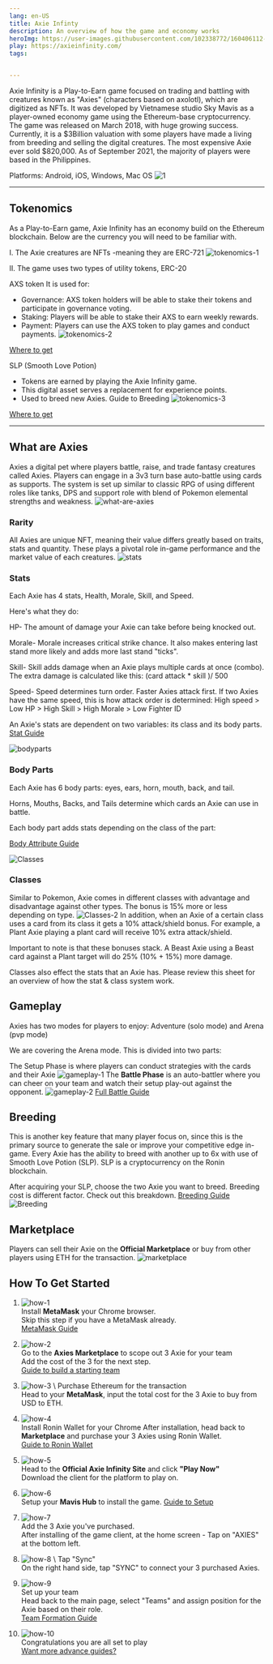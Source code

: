 ```yaml
---
lang: en-US
title: Axie Infinty
description: An overview of how the game and economy works
heroImg: https://user-images.githubusercontent.com/102338772/160406112-409b1774-6d89-42d4-be4d-cf851ab8b381.jpg
play: https://axieinfinity.com/
tags: 


---
```


Axie Infinity is a Play-to-Earn game focused on trading and battling with creatures known as "Axies" (characters based on axolotl), which are digitized as NFTs. It was developed by Vietnamese studio Sky Mavis  as a player-owned economy game using the Ethereum-base cryptocurrency. The game was released on March 2018, with huge growing success. Currently, it is a $3Billion valuation with some players have made a living from breeding and selling the digital creatures. The most expensive Axie ever sold $820,000. As of September 2021, the majority of players were based in the Philippines.

Platforms: Android, iOS, Windows, Mac OS
![1](https://user-images.githubusercontent.com/102338772/160502151-e606c173-24ac-4796-8b94-490bb3f63163.jpg)

---

## Tokenomics
As a Play-to-Earn game, Axie Infinity has an economy build on the Ethereum blockchain. 
Below are the currency you will need to be familiar with.

I. The Axie creatures are NFTs -meaning they are ERC-721
![tokenomics-1](https://user-images.githubusercontent.com/102338772/160502216-b3e9608c-5027-49a7-bd16-5350b871d6b6.jpg)

II. The game uses two types of utility tokens, ERC-20


AXS token
It is used for:
- Governance: AXS token holders will be able to stake their tokens and participate in governance voting.
- Staking: Players will be able to stake their AXS to earn weekly rewards.
- Payment: Players can use the AXS token to play games and conduct payments.
![tokenomics-2](https://user-images.githubusercontent.com/102338772/160502187-a3c0b6c0-923a-42c7-a030-abbe10a6cd6b.jpg)

[Where to get]()


SLP (Smooth Love Potion)
- Tokens are earned by playing the Axie Infinity game. 
- This digital asset serves a replacement for experience points. 
- Used to breed new Axies. Guide to Breeding
![tokenomics-3](https://user-images.githubusercontent.com/102338772/160502194-c92d73d1-8b45-480b-8822-7d3036621a90.jpg)

[Where to get]()

---

## What are Axies
Axies a digital pet where players battle, raise, and trade fantasy creatures called Axies. Players can engage in a 3v3 turn base auto-battle using cards as supports. The system is set up similar to classic RPG of using different roles like tanks, DPS and support role with blend of Pokemon elemental strengths and weakness. 
![what-are-axies](https://user-images.githubusercontent.com/102338772/160502200-887f2f13-0a84-4e6b-a838-e78651b59286.jpg)


### Rarity
All Axies are unique NFT, meaning their value differs greatly based on traits, stats and quantity. These plays a pivotal role in-game performance and the market value of each creatures.
![stats](https://user-images.githubusercontent.com/102338772/160502642-b914484d-18a9-4ef2-a8cc-2feb35e42765.jpg)

### Stats
Each Axie has 4 stats, Health, Morale, Skill, and Speed.

Here's what they do:

HP- The amount of damage your Axie can take before being knocked out.

Morale- Morale increases critical strike chance. It also makes entering last stand more likely and adds more last stand "ticks".

Skill- Skill adds damage when an Axie plays multiple cards at once (combo). The extra damage is calculated like this: (card attack * skill )/ 500

Speed- Speed determines turn order. Faster Axies attack first. If two Axies have the same speed, this is how attack order is determined: High speed > Low HP > High Skill > High Morale > Low Fighter ID

An Axie's stats are dependent on two variables: its class and its body parts.
[Stat Guide]()


![bodyparts](https://user-images.githubusercontent.com/102338772/160502732-6f1d1d04-392b-477b-9473-2945a310ae1e.jpg)



### Body Parts
Each Axie has 6 body parts: eyes, ears, horn, mouth, back, and tail.

Horns, Mouths, Backs, and Tails determine which cards an Axie can use in battle.

Each body part adds stats depending on the class of the part:

[Body Attribute Guide]()


![Classes](https://user-images.githubusercontent.com/102338772/160532314-7599d034-1af6-4daf-9bc0-d42444e69a47.jpg)
### Classes
Similar to Pokemon, Axie comes in different classes with advantage and disadvantage	against other types. The bonus is 15% more or less depending on type. 
![Classes-2](https://user-images.githubusercontent.com/102338772/160532406-fe0d061f-0f89-4e71-a726-72dfb1789956.jpg)
In addition, when an Axie of a certain class uses a card from its class it gets a 10% attack/shield bonus. For example, a Plant Axie playing a plant card will receive 10% extra attack/shield.

Important to note is that these bonuses stack. A Beast Axie using a Beast card against a Plant target will do 25% (10% + 15%) more damage.

Classes also effect the stats that an Axie has. Please review this sheet for an overview of how the stat & class system work.

## Gameplay
Axies has two modes for players to enjoy: Adventure (solo mode) and Arena (pvp mode)

We are covering the Arena mode. This is divided into two parts:

The Setup Phase is where players can conduct strategies with the cards and their Axie
![gameplay-1](https://user-images.githubusercontent.com/102338772/160532644-9238cf91-3104-484e-b364-7f362e2f980a.jpg)
The **Battle Phase** is an auto-battler where you can cheer on your team and watch their setup play-out against the opponent.
![gameplay-2](https://user-images.githubusercontent.com/102338772/160532634-b10f520d-2ad5-4eb8-b462-bff7f8b6c90a.jpg)
[Full Battle Guide]()

## Breeding 
This is another key feature that many player focus on, since this is the primary source to generate the sale or improve your competitive edge	in-game. Every Axie has the ability to breed with another up to 6x with use of Smooth Love Potion (SLP). SLP is a cryptocurrency	on the Ronin blockchain.

After acquiring your SLP, choose the two Axie you want to breed. Breeding cost is different factor. Check out this breakdown.
[Breeding Guide]()
![Breeding](https://user-images.githubusercontent.com/102338772/160532761-edcdd56f-956b-4121-ad0b-77a87a08e46b.jpg)
## Marketplace
Players can sell their Axie on the **Official Marketplace** or buy from other players using ETH for the transaction.
![marketplace](https://user-images.githubusercontent.com/102338772/160532799-23fa83af-d819-4bc4-ad80-794cc8620b7c.jpg)

## How To Get Started
1. ![how-1](https://user-images.githubusercontent.com/102338772/160533081-020dc7ab-9f89-4049-9ba9-0c0d73ecb9e2.jpg) \
Install **MetaMask** your Chrome browser. \
Skip this step if you have a MetaMask already.\
[MetaMask Guide]()

2. ![how-2](https://user-images.githubusercontent.com/102338772/160533078-f2d2bc16-742b-4ebb-b02b-b06771803d9d.jpg) \
Go to the **Axies Marketplace** to scope out 3 Axie for your team\
Add the cost of the 3 for the next step.\
[Guide to build a starting team]()

3. ![how-3](https://user-images.githubusercontent.com/102338772/160533077-35833a03-0b35-4ce0-b43b-97f511bbad41.jpg) \ 
Purchase Ethereum for the transaction\
Head to your **MetaMask**, input the total cost for the 3 Axie to buy from USD to ETH.

4. ![how-4](https://user-images.githubusercontent.com/102338772/160533074-5d5b676a-6e53-439f-9485-f80959e04fd9.jpg) \
Install Ronin Wallet for your Chrome
After installation, head back to **Marketplace** and purchase your 3 Axies using Ronin Wallet.\
[Guide to Ronin Wallet]()

5. ![how-5](https://user-images.githubusercontent.com/102338772/160533071-50eaeb2c-788c-4c96-beb2-c4207d84b629.jpg) \
Head to the **Official Axie Infinity Site** and click **"Play Now"**\
Download the client for the platform to play on.

6. ![how-6](https://user-images.githubusercontent.com/102338772/160533067-26e17505-633e-4b3e-9bcf-b0a9c5de4a58.jpg) \
Setup your **Mavis Hub** to install the game. 
[Guide to Setup]()

7. ![how-7](https://user-images.githubusercontent.com/102338772/160533065-12dbe8c7-8c2f-46d9-b96e-f5393f362173.jpg) \
Add the 3 Axie you've purchased. \
After installing of the game client, at the home screen - 
Tap on "AXIES" at the bottom left.

8. ![how-8](https://user-images.githubusercontent.com/102338772/160533064-a6281f0e-5fb3-4d67-8fe7-9b5225447835.jpg) \ 
Tap "Sync" \
On the right hand side, tap "SYNC" to connect your 3 purchased Axies.

9. ![how-9](https://user-images.githubusercontent.com/102338772/160533061-c40f139c-c1da-4d35-a39a-dfcf25419998.jpg) \
Set up your team \
Head back to the main page, select "Teams" and assign position for the Axie based on their role. \
[Team Formation Guide]()

10. ![how-10](https://user-images.githubusercontent.com/102338772/160533053-952bcda0-10bb-462c-ab31-dca0ae80fe0e.jpg) \
Congratulations you are all set to play \
[Want more advance guides?]()

